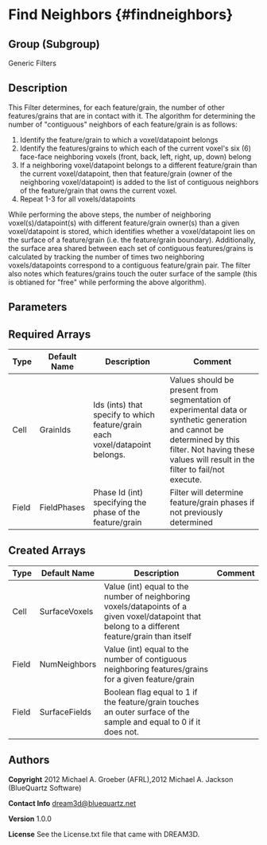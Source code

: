 Find Neighbors {#findneighbors}
==========

## Group (Subgroup) ##
Generic Filters

## Description ##
This Filter determines, for each feature/grain, the number of other features/grains that are in contact with it.  The algorithm for determining the number of "contiguous" neighbors of each feature/grain is as follows: 

1) Identify the feature/grain to which a voxel/datapoint belongs
2) Identify the features/grains to which each of the current voxel's six (6) face-face neighboring voxels (front, back, left, right, up, down) belong
3) If a neighboring voxel/datapoint belongs to a different feature/grain than the current voxel/datapoint, then that feature/grain (owner of the neighboring voxel/datapoint) is added to the list of contiguous neighbors of the feature/grain that owns the current voxel. 
4) Repeat 1-3 for all voxels/datapoints

While performing the above steps, the number of neighboring voxel(s)/datapoint(s) with different feature/grain owner(s) than a given voxel/datapoint is stored, which identifies whether a voxel/datapoint lies on the surface of a feature/grain (i.e. the feature/grain boundary).
Additionally, the surface area shared between each set of contiguous features/grains is calculated by tracking the number of times two neighboring voxels/datapoints correspond to a contiguous feature/grain pair.
The filter also notes which features/grains touch the outer surface of the sample (this is obtianed for "free" while performing the above algorithm).

## Parameters ## 

## Required Arrays ##

| Type | Default Name | Description | Comment |
|------|--------------|-------------|---------|
| Cell | GrainIds | Ids (ints) that specify to which feature/grain each voxel/datapoint belongs. | Values should be present from segmentation of experimental data or synthetic generation and cannot be determined by this filter. Not having these values will result in the filter to fail/not execute. |
| Field | FieldPhases | Phase Id (int) specifying the phase of the feature/grain | Filter will determine feature/grain phases if not previously determined |

## Created Arrays ##

| Type | Default Name | Description | Comment |
|------|--------------|-------------|---------|
| Cell | SurfaceVoxels | Value (int) equal to the number of neighboring voxels/datapoints of a given voxel/datapoint that belong to a different feature/grain than itself |  |
| Field | NumNeighbors | Value (int) equal to the number of contiguous neighboring features/grains for a given feature/grain |  |
| Field | SurfaceFields | Boolean flag equal to 1 if the feature/grain touches an outer surface of the sample and equal to 0 if it does not. |  |

## Authors ##

**Copyright** 2012 Michael A. Groeber (AFRL),2012 Michael A. Jackson (BlueQuartz Software)

**Contact Info** dream3d@bluequartz.net

**Version** 1.0.0

**License**  See the License.txt file that came with DREAM3D.



